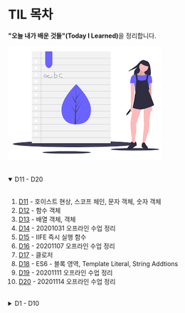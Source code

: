 # TIL 목차

<strong>"오늘 내가 배운 것들"(Today I Learned)</strong>을 정리합니다.

![](./assets/learning.png)
<br />
<br />

<details open>
  <summary>D11 - D20</summary>
  <br />

1. [D11](./D11.md) - 호이스트 현상, 스코프 체인, 문자 객체, 숫자 객체
1. [D12](./D12.md) - 함수 객체
1. [D13](./D13.md) - 배열 객체, 객체
1. [D14](./D14.md) - 20201031 오프라인 수업 정리
1. [D15](./D15.md) - IIFE 즉시 실행 함수
1. [D16](./D16.md) - 20201107 오프라인 수업 정리
1. [D17](./D17.md) - 클로저
1. [D18](./D18.md) - ES6 - 블록 영역, Template Literal, String Addtions
1. [D19](./D19.md) - 20201111 오프라인 수업 정리
1. [D20](./D20.md) - 20201114 오프라인 수업 정리
</details>

  <br />

<details>
  <summary>D1 - D10</summary>
  <br />

1. [D01](./D01.md) - JavaScript 기초 내용
1. [D02](./D02.md) - JavaScript 데이터 타입과 언어의 특성
1. [D03](./D03.md) - JavaScript 함수
1. [D04](./D04.md) - 조건 처리(연산자, 스위칭)
1. [D05](./D05.md) - 3항 연산 식, 이벤트 핸들링
1. [D06](./D06.md) - 마우스, 키보드 이벤트 핸들링
1. [D07](./D07.md) - 배열과 반복/ 순환 문
1. [D08](./D08.md) - PhotoGallery 실습 1
1. [D09](./D09.md) - 이벤트 처리 시점, 값 복사와 참조, 함수영역과 블록영역
1. [D10](./D10.md) - PhotoGallery 실습 2
</details>

<!--
  A. 아래 처럼 사용하면 원하는대로 구현될 거에요.
     지금껏 일자 별로 리스트 추가했지만, 각 일자별
     내용 확인 후 요약 내용을 추가하면 좋겠네요.
     예) D01 - JavaScript란?

<details open>
  <summary>D1 - D10</summary>
  <br />

  1. [D01](./D01.md)
  1. [D02](./D02.md)
  1. [D03](./D03.md)
  1. [D04](./D04.md)
  1. [D05](./D05.md)
  1. [D06](./D06.md)
  1. [D07](./D07.md)
  1. [D08](./D08.md)
  1. [D09](./D09.md)
  1. [D10](./D10.md)
</details>
-->
